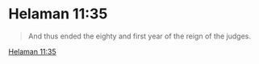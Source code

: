 # Helaman 11:35

> And thus ended the eighty and first year of the reign of the judges.

[Helaman 11:35](https://www.churchofjesuschrist.org/study/scriptures/bofm/hel/11?lang=eng&id=p35#p35)


